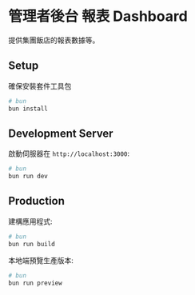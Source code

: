 # 管理者後台 報表 Dashboard

提供集團飯店的報表數據等。

## Setup

確保安裝套件工具包

```bash
# bun
bun install
```

## Development Server

啟動伺服器在 `http://localhost:3000`:

```bash
# bun
bun run dev
```

## Production

建構應用程式:

```bash
# bun
bun run build
```

本地端預覽生產版本:

```bash
# bun
bun run preview
```